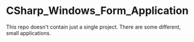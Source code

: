 # CSharp_Windows_Form_Application
This repo doesn't contain just a single project. There are some different, small applications.
